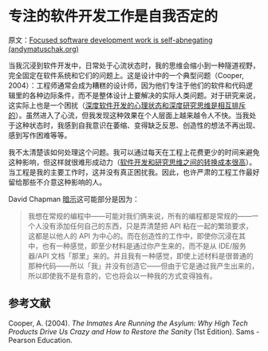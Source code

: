 # 专注的软件开发工作是自我否定的

原文：[Focused software development work is self-abnegating (andymatuschak.org)](https://notes.andymatuschak.org/z5XqtTcnfBVUBRVFjxY2S1MqAAJDpE2ffyuZZ)

当我沉浸到软件开发中，日常处于心流状态时，我的思维会缩小到一种隧道视野，完全固定在软件系统和它们的问题上。这是设计中的一个典型问题（Cooper, 2004）：工程师通常会成为糟糕的设计师，因为他们专注于他们的软件和代码逻辑里的各种边际条件，而不是整体设计上要解决的实际人类问题。对于研究来说，这实际上也是一个困扰（[深度软件开发的心理状态和深度研究思维是相互排斥的](https://notes.andymatuschak.org/zQCSSBGrBJazfq3tuJehkf81MsYj6du38Dof)）。虽然进入了心流，但我发现这种效果在个人层面上越来越令人不快。当我处于这种状态时，我感到自我意识在萎缩、变得缺乏反思、创造性的想法不再出现、感到写作困难等等。

我不太清楚该如何处理这个问题。我可以通过每天在工程上花费更少的时间来避免这种影响，但这样就很难形成动力（[软件开发和研究思维之间的转换成本很高](https://notes.andymatuschak.org/z78pmtn8LMt6npZyHciSjVZJdp3u7sin61PzG)）。当工程是我的主要工作时，这并没有真正困扰我。因此，也许严肃的工程工作最好留给那些不介意这种影响的人。

David Chapman [暗示](https://twitter.com/Meaningness/status/1317663971386613765)这可能部分是因为：

> 我想在常规的编程中——可能对我们俩来说，所有的编程都是常规的——一个人没有添加任何自己的东西，只是弄清楚把 API 粘在一起的繁琐要求，这都是以他人的 API 为中心的。而在创造性的工作中，即使你沉浸在其中，也有一种感觉，即至少材料是通过你产生来的，而不是从 IDE/服务器/API 文档「那里」来的。并且我有一种感觉，即使上述材料是很普通的那种代码——所以「我」并没有创造它——但由于它是通过我产生出来的，所以即使我不是有意的，它也将会以一种我的方式变得独有。

## 参考文献

Cooper, A. (2004). *The Inmates Are Running the Asylum: Why High Tech Products Drive Us Crazy and How to Restore the Sanity* (1st Edition). Sams - Pearson Education.